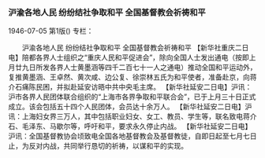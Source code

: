 ### 沪渝各地人民  纷纷结社争取和平  全国基督教会祈祷和平

1946-07-05
第1版()
专栏：

　　沪渝各地人民
    纷纷结社争取和平
    全国基督教会祈祷和平
    【新华社重庆二日电】陪都各界人士组织之“重庆人民和平促进会”，除向全国人士发出通电（按即上月廿九日所发各界人士黄墨涵等四千二百七十一人之通电）推动全国和平运动外，复推黄墨涵、王卓然、黄次咸、边公复、徐崇林五氏为和平使者，准备赴京，向蒋介石痛陈民困，并拟赴延安访晤中共中央毛主席。
    【新华社延安二日电】沪讯：沪市各界人民团体联合组织的“上海市各界争取和平联合会”，已于上月三十日正式成立。该会包括五十四个人民团体，会员达十余万人。
    【新华社延安二日电】沪讯：上海妇女界三万人，其中包括职业妇女、女工、教员、学生等，联名致电蒋介石、毛泽东、马歇尔等，呼吁和平，要求永久停止内战。
    【新华社延安二日电】沪讯：全国基督教协会顷致电全国各地基督教会及基督教徒，自即日起至七月七日止，为反对内战，共同举行恳切的祈祷，以谋和平的实现。
